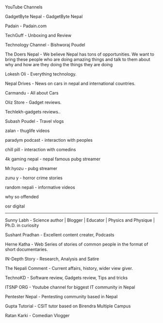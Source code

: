 YouTube Channels

GadgetByte Nepal - GadgetByte Nepal

Padain - Padain.com

TechGuff - Unboxing and Review

Technology Channel - Bishworaj Poudel

The Doers Nepal - We believe Nepal has tons of opportunities. We want to bring these people who are doing amazing things and talk to them about why and how are they doing the things they are doing

Lokesh Oli - Everything technology.

Nepal Drives - News on cars in nepal and international countries.

Carmandu - All about Cars

Oliz Store - Gadget reviews.

Techlekh-gadgets reviews..

Subash Poudel - Travel vlogs

zalan - thuglife videos

paradym podcast - interaction with peoples

chill pill - interaction with comedins

4k gaming nepal - nepal famous pubg streamer

Mr.hyozu - pubg streamer

zunu y - horror crime stories

random nepali - informative videos

why so offended

osr digital

****

Sunny Labh - Science author | Blogger | Educator | Physics and Physique | Ph.D. in curiosity

Sushant Pradhan - Excellent content creater, Podcasts

Herne Katha - Web Series of stories of common people in the format of short documentaries.

IN-Depth Story - Research, Analysis and Satire

The Nepali Comment - Current affairs, history, wider view giver.

TechnoKD - Software review, Gadgets review, Tips and tricks

ITSNP ORG - Youtube channel for biggest IT community in Nepal

Pentester Nepal - Pentesting community based in Nepal

Gupta Tutorial - CSIT tutor based on Birendra Multiple Campus

Ratan Karki - Comedian Vlogger




